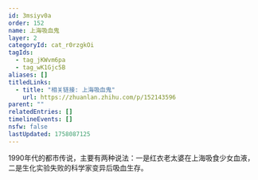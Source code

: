 ```yaml
---
id: 3msiyv0a
order: 152
name: 上海吸血鬼
layer: 2
categoryId: cat_r0rzgkOi
tagIds:
  - tag_jKWvm6pa
  - tag_wK1Gjc5B
aliases: []
titledLinks:
  - title: "相关链接: 上海吸血鬼"
    url: https://zhuanlan.zhihu.com/p/152143596
parent: ""
relatedEntries: []
timelineEvents: []
nsfw: false
lastUpdated: 1758087125
---
```


1990年代的都市传说，主要有两种说法：一是红衣老太婆在上海吸食少女血液，二是生化实验失败的科学家变异后吸血生存。